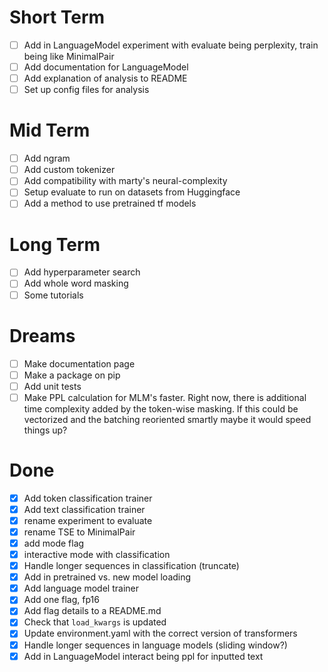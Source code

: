 # Short Term
- [ ] Add in LanguageModel experiment with evaluate being perplexity, train
  being like MinimalPair
- [ ] Add documentation for LanguageModel
- [ ] Add explanation of analysis to README
- [ ] Set up config files for analysis

# Mid Term
- [ ] Add ngram 
- [ ] Add custom tokenizer 
- [ ] Add compatibility with marty's neural-complexity
- [ ] Setup evaluate to run on datasets from Huggingface
- [ ] Add a method to use pretrained tf models 

# Long Term
- [ ] Add hyperparameter search 
- [ ] Add whole word masking
- [ ] Some tutorials 

# Dreams 
- [ ] Make documentation page
- [ ] Make a package on pip
- [ ] Add unit tests 
- [ ] Make PPL calculation for MLM's faster. Right now, there is additional time
  complexity added by the token-wise masking. If this could be vectorized and
the batching reoriented smartly maybe it would speed things up? 

# Done 

- [X] Add token classification trainer 
- [X] Add text classification trainer 
- [X] rename experiment to evaluate
- [X] rename TSE to MinimalPair
- [X] add mode flag 
- [X] interactive mode with classification
- [X] Handle longer sequences in classification (truncate)
- [X] Add in pretrained vs. new model loading
- [X] Add language model trainer 
- [X] Add one flag, fp16 
- [X] Add flag details to a README.md 
- [X] Check that `load_kwargs` is updated
- [X] Update environment.yaml with the correct version of transformers
- [X] Handle longer sequences in language models (sliding window?)
- [X] Add in LanguageModel interact being ppl for inputted text
